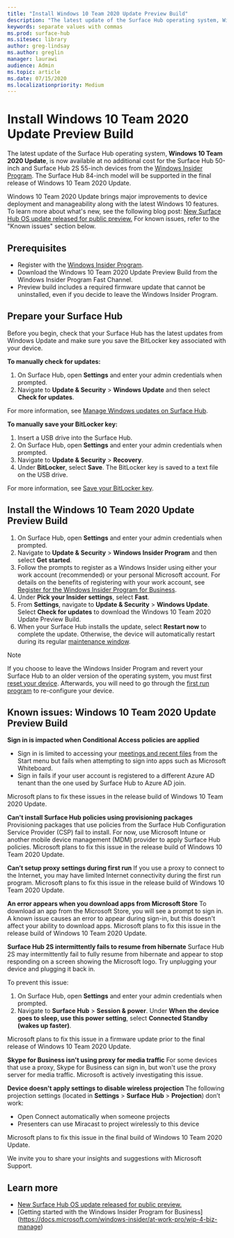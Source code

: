 ```yaml
---
title: "Install Windows 10 Team 2020 Update Preview Build"
description: "The latest update of the Surface Hub operating system, Windows 10 Team 2020 Update, is now available."
keywords: separate values with commas
ms.prod: surface-hub
ms.sitesec: library
author: greg-lindsay
ms.author: greglin
manager: laurawi
audience: Admin
ms.topic: article
ms.date: 07/15/2020
ms.localizationpriority: Medium
---
```

# Install Windows 10 Team 2020 Update Preview Build 

The latest update of the Surface Hub operating system, **Windows 10 Team 2020 Update**, is now available at no additional cost for the Surface Hub 50-inch and Surface Hub 2S 55-inch devices from the [Windows Insider Program](https://insider.windows.com). The Surface Hub 84-inch model will be supported in the final release of Windows 10 Team 2020 Update.

Windows 10 Team 2020 Update brings major improvements to device deployment and manageability along with the latest Windows 10 features. To learn more about what's new, see the following blog post: [New Surface Hub OS update released for public preview.](https://techcommunity.microsoft.com/t5/Surface-IT-Pro-Blog/bg-p/SurfaceITPro) For known issues, refer to the "Known issues" section below.
 
## Prerequisites

- Register with the [Windows Insider Program](https://insider.windows.com/).
- Download the Windows 10 Team 2020 Update Preview Build from the Windows Insider Program Fast Channel.
- Preview build includes a required firmware update that cannot be uninstalled, even if you decide to leave the Windows Insider Program.

## Prepare your Surface Hub

Before you begin, check that your Surface Hub has the latest updates from Windows Update and make sure you save the BitLocker key associated with your device.

**To manually check for updates:**

1. On Surface Hub, open **Settings** and enter your admin credentials when prompted.
2. Navigate to **Update & Security** > **Windows Update** and then select **Check for updates**.

For more information, see [Manage Windows updates on Surface Hub](https://docs.microsoft.com/surface-hub/manage-windows-updates-for-surface-hub).

**To manually save your BitLocker key:**

1. Insert a USB drive into the Surface Hub.
2. On Surface Hub, open **Settings** and enter your admin credentials when prompted.
3. Navigate to **Update & Security** > **Recovery**.
4. Under **BitLocker**, select **Save**. The BitLocker key is saved to a text file on the USB drive.

For more information, see [Save your BitLocker key](https://docs.microsoft.com/surface-hub/save-bitlocker-key-surface-hub).
 
## Install the Windows 10 Team 2020 Update Preview Build

1. On Surface Hub, open **Settings** and enter your admin credentials when prompted.
2. Navigate to **Update & Security** > **Windows Insider Program** and then select **Get started**.
3. Follow the prompts to register as a Windows Insider using either your work account (recommended) or your personal Microsoft account. For details on the benefits of registering with your work account, see [Register for the Windows Insider Program for Business](https://docs.microsoft.com/windows-insider/at-work-pro/wip-4-biz-register).
4. Under **Pick your Insider settings**, select **Fast**.
5. From **Settings**, navigate to **Update & Security** > **Windows Update**. Select **Check for updates** to download the Windows 10 Team 2020 Update Preview Build.
6. When your Surface Hub installs the update, select **Restart now** to complete the update. Otherwise, the device will automatically restart during its regular [maintenance window](https://docs.microsoft.com/surface-hub/manage-windows-updates-for-surface-hub#maintenance-window).

> [!NOTE]
> If you choose to leave the Windows Insider Program and revert your Surface Hub to an older version of the operating system, you must first [reset your device](https://docs.microsoft.com/surface-hub/device-reset-surface-hub). Afterwards, you will need to go through the [first run program](https://docs.microsoft.com/en-us/surface-hub/first-run-program-surface-hub) to re-configure your device.
 
## Known issues: Windows 10 Team 2020 Update Preview Build

**Sign in is impacted when Conditional Access policies are applied**

- Sign in is limited to accessing your [meetings and recent files](https://support.microsoft.com/help/4506480/sign-in-to-see-your-meetings-and-files-on-surface-hub) from the Start menu but fails when attempting to sign into apps such as Microsoft Whiteboard.
- Sign in fails if your user account is registered to a different Azure AD tenant than the one used by Surface Hub to Azure AD join.

Microsoft plans to fix these issues in the release build of Windows 10 Team 2020 Update.

**Can't install Surface Hub policies using provisioning packages**
Provisioning packages that use policies from the Surface Hub Configuration Service Provider (CSP) fail to install. For now, use Microsoft Intune or another mobile device management (MDM) provider to apply Surface Hub policies. Microsoft plans to fix this issue in the release build of Windows 10 Team 2020 Update.
 
**Can’t setup proxy settings during first run**
If you use a proxy to connect to the Internet, you may have limited Internet connectivity during the first run program. Microsoft plans to fix this issue in the release build of Windows 10 Team 2020 Update.
 
**An error appears when you download apps from Microsoft Store**
To download an app from the Microsoft Store, you will see a prompt to sign in. A known issue causes an error to appear during sign-in, but this doesn't affect your ability to download apps. Microsoft plans to fix this issue in the release build of Windows 10 Team 2020 Update.

**Surface Hub 2S intermittently fails to resume from hibernate**
Surface Hub 2S may intermittently fail to fully resume from hibernate and appear to stop responding on a screen showing the Microsoft logo. Try unplugging your device and plugging it back in. 

To prevent this issue:

1. On Surface Hub, open **Settings** and enter your admin credentials when prompted.
2. Navigate to **Surface Hub** > **Session & power**. Under **When the device goes to sleep, use this power setting**, select **Connected Standby (wakes up faster)**.

Microsoft plans to fix this issue in a firmware update prior to the final release of Windows 10 Team 2020 Update.

**Skype for Business isn't using proxy for media traffic**
For some devices that use a proxy, Skype for Business can sign in, but won't use the proxy server for media traffic. Microsoft is actively investigating this issue.

**Device doesn't apply settings to disable wireless projection**
The following projection settings (located in **Settings** > **Surface** **Hub** > **Projection**) don’t work:

- Open Connect automatically when someone projects
- Presenters can use Miracast to project wirelessly to this device

Microsoft plans to fix this issue in the final build of Windows 10 Team 2020 Update.
 
We invite you to share your insights and suggestions with Microsoft Support.

## Learn more

- [New Surface Hub OS update released for public preview.](https://techcommunity.microsoft.com/t5/Surface-IT-Pro-Blog/bg-p/SurfaceITPro)
- [Getting started with the Windows Insider Program for Business] (https://docs.microsoft.com/windows-insider/at-work-pro/wip-4-biz-manage)
